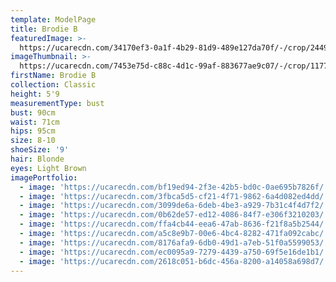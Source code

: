 ```yaml
---
template: ModelPage
title: Brodie B
featuredImage: >-
  https://ucarecdn.com/34170ef3-0a1f-4b29-81d9-489e127da70f/-/crop/2449x954/0,0/-/preview/
imageThumbnail: >-
  https://ucarecdn.com/7453e75d-c88c-4d1c-99af-883677ae9c07/-/crop/1177x1632/600,0/-/preview/
firstName: Brodie B
collection: Classic
height: 5'9
measurementType: bust
bust: 90cm
waist: 71cm
hips: 95cm
size: 8-10
shoeSize: '9'
hair: Blonde
eyes: Light Brown
imagePortfolio:
  - image: 'https://ucarecdn.com/bf19ed94-2f3e-42b5-bd0c-0ae695b7826f/'
  - image: 'https://ucarecdn.com/3fbca5d5-cf21-4f71-9862-6a4d082ed4dd/'
  - image: 'https://ucarecdn.com/3099de6a-6deb-4be3-a929-7b31c4f4d7f2/'
  - image: 'https://ucarecdn.com/0b62de57-ed12-4086-84f7-e306f3210203/'
  - image: 'https://ucarecdn.com/ffa4cb44-eea6-47ab-8636-f21f8a5b2544/'
  - image: 'https://ucarecdn.com/a5c8e9b7-00e6-4bc4-8282-471fa092cabc/'
  - image: 'https://ucarecdn.com/8176afa9-6db0-49d1-a7eb-51f0a5599053/'
  - image: 'https://ucarecdn.com/ec0095a9-7279-4439-a750-69f5e16de1b1/'
  - image: 'https://ucarecdn.com/2618c051-b6dc-456a-8200-a14058a698d7/'
---
```


